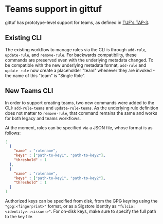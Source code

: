 # Teams support in gittuf
gittuf has prototype-level support for teams, as defined in [TUF's
TAP-3](https://github.com/theupdateframework/taps/blob/master/tap3.md).

## Existing CLI
The existing workflow to manage rules via the CLI is through `add-rule`,
`update-rule`, and `remove-rule`. For backwards compatibility, these commands
are preserved even with the underlying metadata changed. To be compatible with
the new underlying metadata format, `add-rule` and `update-rule` now create a
placeholder "team" whenever they are invoked - the name of this "team" is
"Single Role".

## New Teams CLI
In order to support creating teams, two new commands were added to the CLI:
`add-rule-teams` and `update-rule-teams`. As the underlying rule definition does
not matter to `remove-rule`, that command remains the same and works for both
legacy and teams workflows.

At the moment, roles can be specified via a JSON file, whose format is as
follows:

```json
[
  {
    "name" : "rolename",
    "keys" : ["path-to-key1", "path-to-key2"],
    "threshold" : 1
  },
  {
    "name" : "rolename",
    "keys" : ["path-to-key1", "path-to-key2"],
    "threshold" : 1
  }
]
```

Authorized keys can be specified from disk, from the GPG keyring using the
`"gpg:<fingerprint>"` format, or as a Sigstore identity as
`"fulcio:<identity>::<issuer>"`. For on-disk keys, make sure to specify the full
path to the key file.